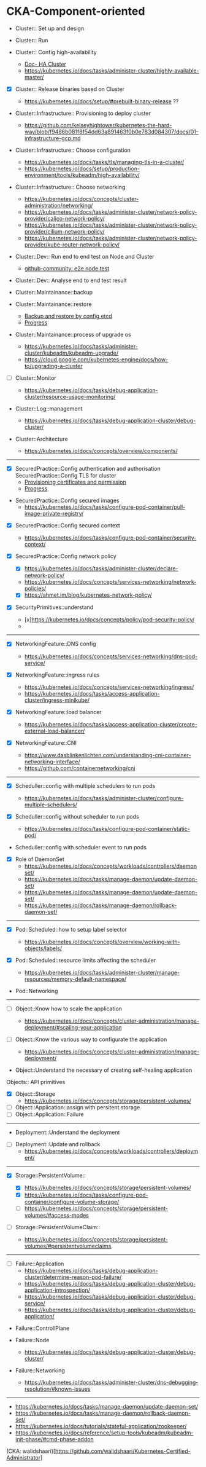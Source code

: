 # CKA-Component-oriented


- Cluster:: Set up and design

- Cluster:: Run

- Cluster:: Config high-availability

    - [Doc- HA Cluster](https://kubernetes.io/docs/setup/production-environment/tools/kubeadm/high-availability/)
    - https://kubernetes.io/docs/tasks/administer-cluster/highly-available-master/

- [x] Cluster:: Release binaries based on Cluster
    
    - https://kubernetes.io/docs/setup/#prebuilt-binary-release ?? 

- Cluster::Infrastructure:: Provisioning to deploy cluster
    
    - https://github.com/kelseyhightower/kubernetes-the-hard-way/blob/f9486b081f8f54dd63a891463f0b0e783d084307/docs/01-infrastructure-gcp.md

- Cluster::Infrastructure:: Choose configuration
    
    - https://kubernetes.io/docs/tasks/tls/managing-tls-in-a-cluster/
    - https://kubernetes.io/docs/setup/production-environment/tools/kubeadm/high-availability/
    
- Cluster::Infrastructure:: Choose networking
    
    - https://kubernetes.io/docs/concepts/cluster-administration/networking/
    - https://kubernetes.io/docs/tasks/administer-cluster/network-policy-provider/calico-network-policy/
    - https://kubernetes.io/docs/tasks/administer-cluster/network-policy-provider/cilium-network-policy/
    - https://kubernetes.io/docs/tasks/administer-cluster/network-policy-provider/kube-router-network-policy/

- Cluster::Dev:: Run end to end test on Node and Cluster
    - [github-community: e2e node test](https://github.com/kubernetes/kubernetes/tree/master/test/e2e/node)

- Cluster::Dev:: Analyse end to end test result

- Cluster::Maintainance::backup

- Cluster::Maintainance::restore
  
    - [Backup and restore by config etcd](https://kubernetes.io/docs/tasks/administer-cluster/configure-upgrade-etcd/)
    - [Progress](./k8s-journey/k8s-practices/etcd/README.md)
 
- Cluster::Maintainance::process of upgrade os
    
    - https://kubernetes.io/docs/tasks/administer-cluster/kubeadm/kubeadm-upgrade/
    - https://cloud.google.com/kubernetes-engine/docs/how-to/upgrading-a-cluster

- [ ] Cluster::Monitor
    
    - https://kubernetes.io/docs/tasks/debug-application-cluster/resource-usage-monitoring/

- Cluster::Log::management
    
    - https://kubernetes.io/docs/tasks/debug-application-cluster/debug-cluster/

- Cluster::Architecture
   
   - https://kubernetes.io/docs/concepts/overview/components/

------

- [x] SecuredPractice::Config authentication and authorisation
SecuredPractice::Config TLS for cluster
    - [Provisioning certificates and permission](https://github.com/mmumshad/kubernetes-the-hard-way/blob/master/docs/04-certificate-authority.md)
    - [Progress](../k8s-practices/Secured-Cluster/README.md)

- SecuredPractice::Config secured images
    - https://kubernetes.io/docs/tasks/configure-pod-container/pull-image-private-registry/

- [x] SecuredPractice::Config secured context
    - https://kubernetes.io/docs/tasks/configure-pod-container/security-context/

- [x] SecuredPractice::Config network policy
    - [x] https://kubernetes.io/docs/tasks/administer-cluster/declare-network-policy/
    - https://kubernetes.io/docs/concepts/services-networking/network-policies/
    - [x] https://ahmet.im/blog/kubernetes-network-policy/
    
- [x] SecurityPrimitives::understand
    - [x]https://kubernetes.io/docs/concepts/policy/pod-security-policy/
    - 

------

- [x] NetworkingFeature::DNS config
    - https://kubernetes.io/docs/concepts/services-networking/dns-pod-service/

- [x] NetworkingFeature::ingress rules
    - https://kubernetes.io/docs/concepts/services-networking/ingress/
    - https://kubernetes.io/docs/tasks/access-application-cluster/ingress-minikube/
- [x] NetworkingFeature::load balancer
    - https://kubernetes.io/docs/tasks/access-application-cluster/create-external-load-balancer/ 

- [x] NetworkingFeature::CNI
    - https://www.dasblinkenlichten.com/understanding-cni-container-networking-interface/
    - https://github.com/containernetworking/cni

------ 

- [x] Scheduller::config with multiple schedulers to run pods
    - https://kubernetes.io/docs/tasks/administer-cluster/configure-multiple-schedulers/

- [x] Scheduller::config without scheduler to run pods
    - https://kubernetes.io/docs/tasks/configure-pod-container/static-pod/

- Scheduller::config with scheduler event to run pods

- [x] Role of DaemonSet
    - https://kubernetes.io/docs/concepts/workloads/controllers/daemonset/
    - https://kubernetes.io/docs/tasks/manage-daemon/update-daemon-set/
    - https://kubernetes.io/docs/tasks/manage-daemon/update-daemon-set/
    - https://kubernetes.io/docs/tasks/manage-daemon/rollback-daemon-set/
    
------ 

- [x] Pod::Scheduled::how to setup label selector
    - https://kubernetes.io/docs/concepts/overview/working-with-objects/labels/

- [x] Pod::Scheduled::resource limits affecting the scheduler
    - https://kubernetes.io/docs/tasks/administer-cluster/manage-resources/memory-default-namespace/

- Pod::Networking
------ 

- [ ] Object::Know how to scale the application
    - https://kubernetes.io/docs/concepts/cluster-administration/manage-deployment/#scaling-your-application

- [ ] Object::Know the various way to configurate the application
    - https://kubernetes.io/docs/concepts/cluster-administration/manage-deployment/

- Object::Understand the necessary of creating self-healing application


Objects:: API primitives
- [x] Object::Storage
    - https://kubernetes.io/docs/concepts/storage/persistent-volumes/
- [ ] Object::Application::assign with persitent storage
- [ ] Object::Application::Failure

------ 

-  Deployment::Understand the deployment
- [ ] Deployment::Update and rollback
    - https://kubernetes.io/docs/concepts/workloads/controllers/deployment/

------

- [x] Storage::PersistentVolume::
 
    - [x] https://kubernetes.io/docs/concepts/storage/persistent-volumes/
    - [x] https://kubernetes.io/docs/tasks/configure-pod-container/configure-volume-storage/
    - [ ] https://kubernetes.io/docs/concepts/storage/persistent-volumes/#access-modes

- [ ] Storage::PersistentVolumeClaim::

    - https://kubernetes.io/docs/concepts/storage/persistent-volumes/#persistentvolumeclaims

------

- [ ] Failure::Application
    - https://kubernetes.io/docs/tasks/debug-application-cluster/determine-reason-pod-failure/
    - https://kubernetes.io/docs/tasks/debug-application-cluster/debug-application-introspection/
    - https://kubernetes.io/docs/tasks/debug-application-cluster/debug-service/
    - https://kubernetes.io/docs/tasks/debug-application-cluster/debug-application/

- Failure::ControllPlane

- Failure::Node
    - https://kubernetes.io/docs/tasks/debug-application-cluster/debug-cluster/

- Failure::Networking
    - https://kubernetes.io/docs/tasks/administer-cluster/dns-debugging-resolution/#known-issues

------

- https://kubernetes.io/docs/tasks/manage-daemon/update-daemon-set/
- https://kubernetes.io/docs/tasks/manage-daemon/rollback-daemon-set/
- https://kubernetes.io/docs/tutorials/stateful-application/zookeeper/
- https://kubernetes.io/docs/reference/setup-tools/kubeadm/kubeadm-init-phase/#cmd-phase-addon


(CKA: walidshaari)[https://github.com/walidshaari/Kubernetes-Certified-Administrator]

